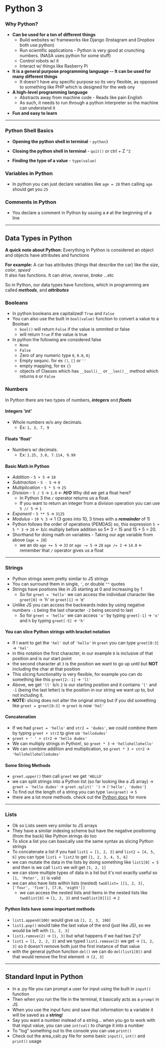 # Python 3
### Why Python?
  - __Can be used for a ton of different things__
      - Build websites w/ frameworks like Django (Instagram and Dropbox both use python)
      - Run scientific applications - Python is very good at crunching numbers. (NASA uses python for some stuff)
      - Control robots w/ it 
      - Interact w/ things like Rasberry Pi
  - __It is a general purpose programming language -- It can be used for many different things__
      - It doesn't have any specific purpose so its very flexible, as opposed to something like PHP which is designed for the web ony
  - __A high-level programming language__
      - Abstracts away from machine code - Reads like pain English
      - As such, it needs to run through a python interpreter so the machine can understand it 
  - __Fun and easy to learn__
------
### Python Shell Basics
  - __Opening the python shell in terminal__  - `python3`  

  - __Closing the python shell in terminal__  - `quit()` or ctrl + Z `^Z`  

  - __Finding the type of a value__  - `type(value)`

### Variables in Python
  - In python you can just declare variables like `age = 28` then calling `age` should get you `25`
### Comments in Python
  - You declare a comment in Python by usuing a `#` at the beginning of a line 
---------
## Data Types in Python
__A quick note about Python:__ Everything in Python is considered an object and objects have attributes and functions  

__For example:__ A car has attributes (things that describe the car) like the *size*, *color*, *speed*  
It also has functions. It can *drive*, *reverse*, *brake* ...etc  

So in Python, our data types have functions, which in programming are called *__methods__*, and *__attributes__*
  
### Booleans
  - In python booleans are capitalized! `True` and `False`
  - You can also use the built in `bool(value)` function to convert a value to a Boolean
      - `bool()` will return `False` if the value is ommited or false
      - will return `True` if the value is true
  - In python the following are considered false
      - `None`
      - `False`
      - Zero of any numeric type `0`, `0.0`, `0j`
      - Empty sequnc. for ex `()`, `[]` or `''`
      - empty mapping, for ex `{}`
      - objects of Classes which has `__bool()__` or `__len()__` method which returns `0` or `False`
### Numbers
In Python there are two types of numbers, *__integers__* and *__floats__*
#### Integers 'int'
  - Whole numbers w/o any decimals.  
      - Ex: `1, 3, 7, 9`  

#### Floats 'float'
  - Numbers w/ decimals.  
      - Ex: `1.25, 3.0, 7.114, 9.99`
#### Basic Math in Python
  - *Addition* - `5 + 5` -> `10`  
  - *Subtraction* - `5 - 5` -> `0`
  - *Multiplication* - `5 * 5` -> `25`
  - *Division* - `5 / 5` -> `1.0` <- *__H/O__* Why did we get a float here?  
      - In Python 3 the `/` operator returns us a float. 
      - If you want to return an integer from a division operation you can use `5 // 5` -> `1`
  - *Exponent* - `5 ** 5` -> `3125`
  - *Modulus* - `10 % 3` -> 1 (3 goes into 10, 3 times with a *__remainder__* of 1)
  - Python follows the order of operations (PEMDAS) so, this expression `5 + 5 * 3` -> `20` <- b/c multiply before addition so 5* 3 = 15 and 15 + 5 = 20.  
  - Shorthand for doing math on variables - Taking our age variable from above (`age = 28`)
      - we an do `age += 5` -> `33` or `age -= 5` -> `28` `age /= 2` -> `14.0` <- remember that `/` operator gives us a float
---------
### Strings
  - Python strings seem pretty similar to JS strings
  - You can surround them in  single, `'`, or double `""` quotes
  - Strings have positions like in JS starting at 0 and increasing by 1
      - So for `greet = 'hello'` we can access the individual character like `greet[0]` -> 'h' or `greet[1]` -> 'e'
  - Unlike JS you can access the backwards index by using negative numbers `-1` being the last character `-2` being second to last
      - So for `greet = 'hello'` we can access `'o'` by typing `greet[-1]` -> `'o'` and `h` by typing `greet[-5]` -> `'h'`
#### You can slice Python strings with bracket notation
  - If I want to get the `'hel'` out of `'hello'` in `greet` you can type `greet[0:3]` -> `'hel'`
  - in this notation the first character, in our example `0` is inclusive of that position and is our start point
  - the second character at `3` is the position we want to go up until but __NOT__ including the char at that position
  - This slicing functionality is very flexible, for example you can do something like this `greet[2:-1]` -> `'ll'`
  - Above, we get `'ll'` b/c `2` is our starting position and it contains `'l'` and `-1` (being the last letter) is the position in our string we want up to, but not including it.
  - __NOTE:__ slicing does not alter the original string but if you did something like `greet = greet[0:3]` -> `greet` is now `'hel'`
#### Concatenation
  - If we had `greet = 'hello'` and `str2 = 'dudes'`, we could combine them by typing `greet + str2` tp give us `'hellodudes'`
  - `greet + ' ' + str2` -> `'hello dudes'`
  - We can multiply strings in Python!, so `greet * 3` -> `'hellohellohello'`
  - We can combine addition and multiplication, so `greet * 3 + str2` -> `'hellohellohellodudes'`
#### Some String Methods
  - `greet.upper()` then call `greet` we get `'HELLO'`
  - we can split strings into a Python list (so far looking like a JS array) -> `greet = 'hello dudes'` -> `greet.split(' ')` -> `['hello', 'dudes']`
  - To find out the length of a string you can type `len(greet)` -> `5`
  - there are a lot more methods. check out the [Python docs](https://docs.python.org/3/) for more
----------
### Lists
  - Ok so Lists seem very similar to JS arrays
  - They have a similar indexing scheme but have the negative positioning (from the back) like Python strings do too
  - To slice a list you can basically use the same syntax as slicing Python strings
  - To concatenate a list if you had `list1 = [1, 2, 3]` and `list2 = [4, 5, 6]` you can type `list1 + list2` to get `[1, 2, 3, 4, 5, 6]`
  - we can mutate the data in the lists by doing something like `list1[0] = 5` and then is we call `list1` we will get `[5, 2, 1]`
  - we can store multiple types of data in a list but it's not exactly useful so `[1, 'Peter', 3]` is valid
  - we can also have lists within lists (nested) `twoDlist= [[1, 2, 3], ['four', 'five'], [7.0, 'eight']]`
      - we can access the nested lists and items in the nested lists like `twoDlist[0]` -> `[1, 2, 3]` and `twoDlist[0][1]` -> `2`
#### Python lists have some important methods
  - `list1.append(100)` would give us `[1, 2, 3, 100]`
  - `list1.pop()` would take the last value of the end (just like JS), so we would be left with `[1, 2, 3]`
  - `list1.remove(2)` -> `[1, 3]` but what happens if we had two 2's?
  - `list1 = [1, 2, 2, 3]` and we typed `list1.remove(2)` we get -> `[1, 2, 3]` so it doesn't remove both just the first instance of that value
  - with the general python function `del()` we can do `del(list1[0])` and that would remove the first element -> `[2, 3]`
-------
## Standard Input in Python
 - In a .py file you can prompt a user for input using the built in `input()` function
 - Then when you run the file in the terminal, it basically acts as a `prompt` in JS
 - When you use the input func and save that information to a variable it will be saved as a __string__!
 - Say you want a number instead of a string... when you go to work with that input value, you can use `int(val)` to change it into a number
 - To "log" something out to the console you can use `print()`
 - Check out the area_calc.py file for some basic `input()`, `int()` and `print()`  usage
